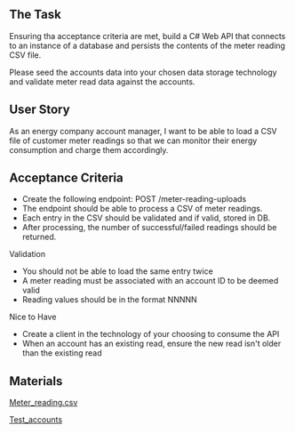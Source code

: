 ## The Task

Ensuring tha acceptance criteria are met, build a C# Web API that connects to an instance of a database and persists the contents of the meter reading CSV file.

Please seed the accounts data into your chosen data storage technology and validate meter read data against the accounts.

## User Story

As an energy company account manager, I want to be able to load a CSV file of customer meter readings so that we can monitor their energy consumption and charge them accordingly.

## Acceptance Criteria

- Create the following endpoint: POST /meter-reading-uploads
- The endpoint should be able to process a CSV of meter readings.
- Each entry in the CSV should be validated and if valid, stored in DB.
- After processing, the number of successful/failed readings should be returned.

Validation

- You should not be able to load the same entry twice
- A meter reading must be associated with an account ID to be deemed valid
- Reading values should be in the format NNNNN

Nice to Have

- Create a client in the technology of your choosing to consume the API
- When an account has an existing read, ensure the new read isn't older than the existing read

## Materials

[Meter_reading.csv](csv/Meter_reading.csv)

[Test_accounts](csv/Test_accounts.csv)
